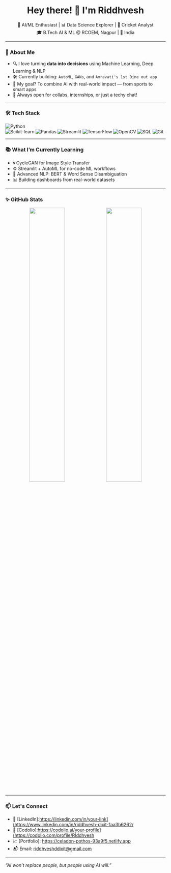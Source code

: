 <h1 align="center">Hey there! 👋 I'm Riddhvesh</h1>
<p align="center">
  🚀 AI/ML Enthusiast | 📊 Data Science Explorer | 🏏 Cricket Analyst<br>
  🎓 B.Tech AI & ML @ RCOEM, Nagpur | 📍 India
</p>

---

### 🧠 About Me

- 🔍 I love turning **data into decisions** using Machine Learning, Deep Learning & NLP  
- 🛠️ Currently building: `AutoML`, `GANs`, and `Amravati's 1st Dine out app`
- 🎯 My goal? To combine AI with real-world impact — from sports to smart apps  
- 💬 Always open for collabs, internships, or just a techy chat!

---

### 🛠️ Tech Stack

![Python](https://img.shields.io/badge/-Python-black?style=flat-square&logo=python)  
![Scikit-learn](https://img.shields.io/badge/-Scikit--learn-F7931E?style=flat-square&logo=scikit-learn&logoColor=white)
![Pandas](https://img.shields.io/badge/-Pandas-150458?style=flat-square&logo=pandas)
![Streamlit](https://img.shields.io/badge/-Streamlit-FF4B4B?style=flat-square&logo=streamlit&logoColor=white)
![TensorFlow](https://img.shields.io/badge/-TensorFlow-FF6F00?style=flat-square&logo=tensorflow)
![OpenCV](https://img.shields.io/badge/-OpenCV-5C3EE8?style=flat-square&logo=opencv)
![SQL](https://img.shields.io/badge/-SQL-4479A1?style=flat-square&logo=postgresql)
![Git](https://img.shields.io/badge/-Git-black?style=flat-square&logo=git)

---

### 📚 What I’m Currently Learning

- 🌀 CycleGAN for Image Style Transfer  
- ⚙️ Streamlit + AutoML for no-code ML workflows  
- 🧠 Advanced NLP: BERT & Word Sense Disambiguation  
- 📊 Building dashboards from real-world datasets

---

### ✨ GitHub Stats

<p align="center">
  <img src="https://github-readme-stats.vercel.app/api?username=riddhvesh&show_icons=true&theme=radical" width="47%" />
  <img src="https://github-readme-stats.vercel.app/api/top-langs/?username=riddhvesh&layout=compact&theme=radical" width="47%" />
</p>

---

### 📫 Let's Connect

- 💼 [LinkedIn]:https://linkedin.com/in/your-link](https://www.linkedin.com/in/riddhvesh-dixit-1aa3b6262/  
- 🧠 [Codolio]:https://codolio.ai/your-profile](https://codolio.com/profile/RIddhvesh
- 📈 [Portfolio]: https://celadon-pothos-93a9f5.netlify.app
- 📬 Email: riddhveshddixit@gmail.com

---

_“AI won’t replace people, but people using AI will.”_
